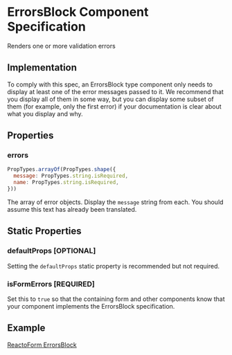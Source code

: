 # ErrorsBlock Component Specification

Renders one or more validation errors

## Implementation

To comply with this spec, an ErrorsBlock type component only needs to display at least one of the error messages passed to it. We recommend that you display all of them in some way, but you can display some subset of them (for example, only the first error) if your documentation is clear about what you display and why.

## Properties

### errors

```js
PropTypes.arrayOf(PropTypes.shape({
  message: PropTypes.string.isRequired,
  name: PropTypes.string.isRequired,
}))
```

The array of error objects. Display the `message` string from each. You should assume this text has already been translated.

## Static Properties

### defaultProps [OPTIONAL]

Setting the `defaultProps` static property is recommended but not required.

### isFormErrors [REQUIRED]

Set this to `true` so that the containing form and other components know that your component implements the ErrorsBlock specification.

## Example

[ReactoForm ErrorsBlock](https://github.com/DairyStateDesigns/reacto-form/blob/master/lib/components/ErrorsBlock.jsx)
